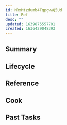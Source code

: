 ```yaml
---
id: MRxMtzdumb4TqpgwwQ5Ud
title: Ref
desc: ""
updated: 1639875557701
created: 1636429048393
---
```


<!--
See [[Ref|dendron://dendron.docs/ref.module-schema#ref]]
-->

## Summary

<!-- 2-3 sentences describing what this module does-->

## Lifecycle

<!-- Startup process for this module -->

## Reference

<!-- Anything else that is useful to lookup -->

## Cook

<!-- How to do common operations with this code -->

## Past Tasks

<!-- Link to past pull requests and commits on this given module  -->
